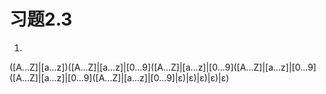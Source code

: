 # 习题2.3

1.
\(\[A...Z\]|\[a...z\]\)\(\[A...Z\]|\[a...z\]|\[0...9\]\(\[A...Z\]|\[a...z\]|\[0...9\]\(\[A...Z\]|\[a...z\]|\[0...9\]\(\[A...Z\]|\[a...z\]|\[0...9\]\(\[A...Z\]|\[a...z\]|\[0...9\]|ε\)|ε\)|ε\)|ε\)|ε\)
